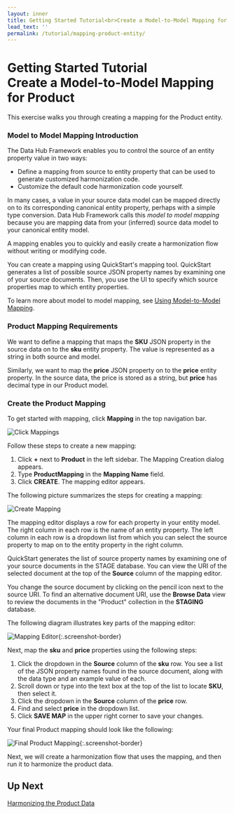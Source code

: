 ```yaml
---
layout: inner
title: Getting Started Tutorial<br>Create a Model-to-Model Mapping for Product
lead_text: ''
permalink: /tutorial/mapping-product-entity/
---
```


# Getting Started Tutorial<br>Create a Model-to-Model Mapping for Product

This exercise walks you through creating a mapping for the Product entity.

### Model to Model Mapping Introduction
The Data Hub Framework enables you to control the source of an entity property value in two ways:
* Define a mapping from source to entity property that can be used to generate customized harmonization code.
* Customize the default code harmonization code yourself.

In many cases, a value in your source data model can be mapped directly on to its corresponding canonical entity property, perhaps with a simple type conversion. Data Hub Framework calls this _model to model mapping_ because you are mapping data from your (inferred) source data model to your canonical entity model.

A mapping enables you to quickly and easily create a harmonization flow without writing or modifying code.

You can create a mapping using QuickStart's mapping tool. QuickStart generates a list of possible source JSON property names by examining one of your source documents. Then, you use the UI to specify which source properties map to which entity properties.

To learn more about model to model mapping, see [Using Model-to-Model Mapping]({{site.baseurl}}/harmonize/mapping/).

### Product Mapping Requirements
We want to define a mapping that maps the **SKU** JSON property in the source data on to the **sku** entity property. The value is represented as a string in both source and model.

Similarly, we want to map the **price** JSON property on to the **price** entity property. In the source data, the price is stored as a string, but **price** has decimal type in our Product model.

### Create the Product Mapping

To get started with mapping, click **Mapping** in the top navigation bar.

![Click Mappings]({{site.baseurl}}/images/3x/mapping-product-entity/select-mappings.png)

Follow these steps to create a new mapping:

1. Click **+** next to **Product** in the left sidebar. The Mapping Creation dialog appears.
1. Type **ProductMapping** in the **Mapping Name** field.
1. Click **CREATE**. The mapping editor appears.

The following picture summarizes the steps for creating a mapping:

![Create Mapping]({{site.baseurl}}/images/3x/mapping-product-entity/create-mapping.png)

The mapping editor displays a row for each property in your entity model. The right column in each row is the name of an entity property. The left column in each row is a dropdown list from which you can select the source property to map on to the entity property in the right column.

QuickStart generates the list of source property names by examining one of your source documents in the STAGE database. You can view the URI of the selected document at the top of the **Source** column of the mapping editor.

You change the source document by clicking on the pencil icon next to the source URI. To find an alternative document URI, use the **Browse Data** view to review the documents in the "Product" collection in the **STAGING** database.

The following diagram illustrates key parts of the mapping editor:

![Mapping Editor]({{site.baseurl}}/images/3x/mapping-product-entity/mapping-editor.png){:.screenshot-border}

Next, map the **sku** and **price** properties using the following steps:

1. Click the dropdown in the **Source** column of the **sku** row. You see a list of the JSON property names found in the source document, along with the data type and an example value of each.
1. Scroll down or type into the text box at the top of the list to locate **SKU**, then select it.
1. Click the dropdown in the **Source** column of the **price** row.
1. Find and select **price** in the dropdown list.
1. Click **SAVE MAP** in the upper right corner to save your changes.

Your final Product mapping should look like the following:

![Final Product Mapping]({{site.baseurl}}/images/3x/mapping-product-entity/final-product-map.png){:.screenshot-border}

Next, we will create a harmonization flow that uses the mapping, and then run it to harmonize the product data.

## Up Next

[Harmonizing the Product Data](../harmonizing-product-data/)

